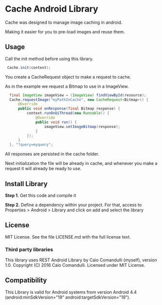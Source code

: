 # Cache Android Library

Cache was designed to manage image caching in android.

Making it easier for you to pre-load images and reuse them.

## Usage
 
Call the init method before using this library.
 
```java
 Cache.init(context);
 ```
 
You create a CacheRequest<T> object to make a request to cache.

As in the example we request a Bitmap to use in a ImageView.
 
```java
  final ImageView imageView = (ImageView) findViewById(resource);
  Cache.requestImage("myPathInCache", new CacheRequest<Bitmap>() {
      @Override
      public void onResponse(final Bitmap response) {
          context.runOnUiThread(new Runnable() {
              @Override
              public void run() {
                  imageView.setImageBitmap(response);
              }
          });
      }
  }, "?query=myquery";
  ```

All responses are persisted in the cache folder. 

Next initialization the file will be already in cache, and whenever you make a request it will already be ready to use.

## Install Library

__Step 1.__ Get this code and compile it

__Step 2.__ Define a dependency within your project. For that, access to Properties > Android > Library and click on add and select the library

##  License

MIT License. See the file LICENSE.md with the full license text.

### Third party libraries

This library uses REST Android Library by Caio Comandulli (myself), version 1.0. Copyright (C) 2016 Caio Comandulli. Licensed under MIT License.

## Compatibility

This Library is valid for Android systems from version Android 4.4 (android:minSdkVersion="19" android:targetSdkVersion="19").
